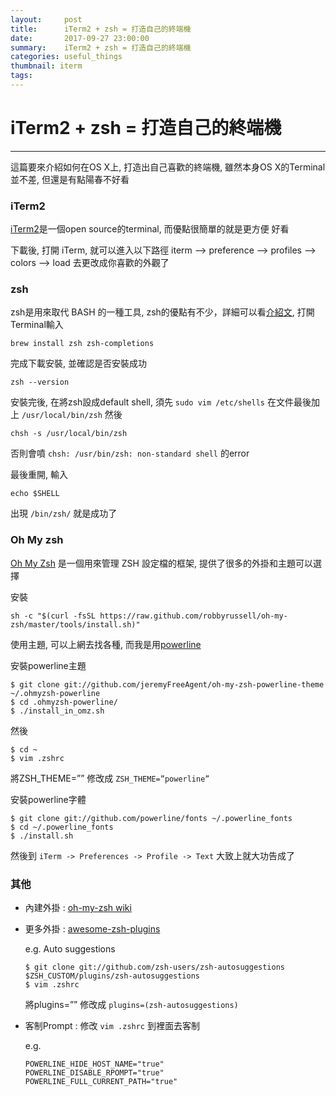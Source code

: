 ```yaml
---
layout:     post
title:      iTerm2 + zsh = 打造自己的終端機
date:       2017-09-27 23:00:00
summary:    iTerm2 + zsh = 打造自己的終端機
categories: useful_things
thumbnail: iterm
tags:
---
```


# iTerm2 + zsh = 打造自己的終端機
---

這篇要來介紹如何在OS X上, 打造出自己喜歡的終端機, 雖然本身OS X的Terminal並不差, 但還是有點陽春不好看

### iTerm2

[iTerm2](https://www.iterm2.com/)是一個open source的terminal, 而優點很簡單的就是更方便 好看

下載後, 打開 iTerm, 就可以進入以下路徑 iterm --> preference --> profiles --> colors --> load 去更改成你喜歡的外觀了

### zsh

zsh是用來取代 BASH 的一種工具, zsh的優點有不少，詳細可以看[介紹文](http://josephj.com/entry.php?id=314), 打開Terminal輸入 

```
brew install zsh zsh-completions
```

完成下載安裝, 並確認是否安裝成功

```
zsh --version
```

安裝完後, 在將zsh設成default shell, 須先 `sudo vim /etc/shells` 在文件最後加上 `/usr/local/bin/zsh` 然後

```
chsh -s /usr/local/bin/zsh
```

否則會噴 `chsh: /usr/bin/zsh: non-standard shell` 的error

最後重開, 輸入

```
echo $SHELL
```

出現 `/bin/zsh/` 就是成功了

### Oh My zsh

[Oh My Zsh](http://ohmyz.sh/) 是一個用來管理 ZSH 設定檔的框架, 提供了很多的外掛和主題可以選擇

安裝

```
sh -c "$(curl -fsSL https://raw.github.com/robbyrussell/oh-my-zsh/master/tools/install.sh)"
```

使用主題, 可以上網去找各種, 而我是用[powerline](https://github.com/jeremyFreeAgent/oh-my-zsh-powerline-theme)

安裝powerline主題

```=
$ git clone git://github.com/jeremyFreeAgent/oh-my-zsh-powerline-theme ~/.ohmyzsh-powerline
$ cd .ohmyzsh-powerline/
$ ./install_in_omz.sh
```

然後 

```
$ cd ~
$ vim .zshrc
```

將ZSH_THEME=”” 修改成 `ZSH_THEME=”powerline”`

安裝powerline字體

```
$ git clone git://github.com/powerline/fonts ~/.powerline_fonts
$ cd ~/.powerline_fonts
$ ./install.sh
```

然後到 `iTerm -> Preferences -> Profile -> Text` 大致上就大功告成了

### 其他

- 內建外掛 : [oh-my-zsh wiki](https://github.com/robbyrussell/oh-my-zsh/wiki/Plugins)

- 更多外掛 : [awesome-zsh-plugins](https://github.com/unixorn/awesome-zsh-plugins)

  e.g. Auto suggestions

  ```
  $ git clone git://github.com/zsh-users/zsh-autosuggestions $ZSH_CUSTOM/plugins/zsh-autosuggestions
  $ vim .zshrc
  ```

  將plugins=”” 修改成 `plugins=(zsh-autosuggestions)` 

- 客制Prompt : 修改 `vim .zshrc` 到裡面去客制 

  e.g. 

  ```
  POWERLINE_HIDE_HOST_NAME="true"
  POWERLINE_DISABLE_RPOMPT="true"
  POWERLINE_FULL_CURRENT_PATH="true"
  ```




